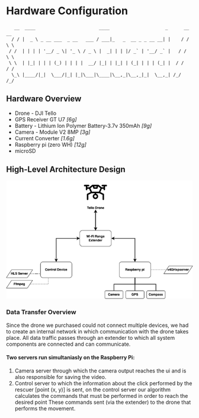# Hardware Configuration 

```
   __  ____                        ____                     _      __ __  
  / / |  _ \ _ __ ___  _ __   ___ / ___|_   _  __ _ _ __ __| |    / / \ \ 
 / /  | | | | '__/ _ \| '_ \ / _ \ |  _| | | |/ _` | '__/ _` |   / /   \ \
 \ \  | |_| | | | (_) | | | |  __/ |_| | |_| | (_| | | | (_| |  / /    / /
  \_\ |____/|_|  \___/|_| |_|\___|\____|\__,_|\__,_|_|  \__,_| /_/    /_/ 

```
## Hardware Overview
- Drone - DJI Tello
- GPS Receiver GT U7 _[6g]_
- Battery - Lithium Ion Polymer Battery-3.7v 350mAh _[9g]_
- Camera - Module V2 8MP _[3g]_
- Current Converter _[1.6g]_
- Raspberry pi (zero WH) _[12g]_
- microSD

## High-Level Architecture Design
![high-level-architecture-design](https://github.com/idobetesh/DroneGuard/blob/master/assets/high-level-architecture-design.png)

### Data Transfer Overview
Since the drone we purchased could not connect multiple devices, we had to create an internal network in which communication with the drone takes place.
All data traffic passes through an extender to which all system components are connected and can communicate.

#### Two servers run simultaniasly on the Raspberry Pi:
1. Camera server through which the camera output reaches the ui and is also responsible for saving the video.
2. Control server to which the information about the click performed by the rescuer [point (x, y)] is sent, on the control server our algorithm calculates the commands that must be performed in order to reach the desired point
These commands sent (via the extender) to the drone that performs the movement.